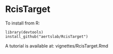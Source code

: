 # RcisTarget
To install from R:
```
library(devtools)
install_github("aertslab/RcisTarget")
```

A tutorial is available at: vignettes/RcisTarget.Rmd
